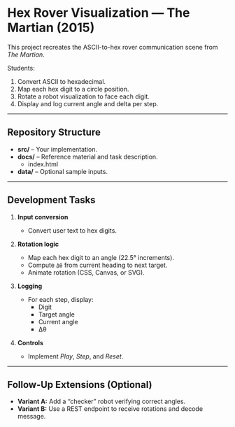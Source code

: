 # Hex Rover Visualization — The Martian (2015)

This project recreates the ASCII-to-hex rover communication scene from *The Martian*.

Students:
1. Convert ASCII to hexadecimal.
2. Map each hex digit to a circle position.
3. Rotate a robot visualization to face each digit.
4. Display and log current angle and delta per step.

---

## Repository Structure

- **src/** – Your implementation.
- **docs/** – Reference material and task description.
  - index.html
- **data/** – Optional sample inputs.

---

## Development Tasks

1. **Input conversion**
   - Convert user text to hex digits.

2. **Rotation logic**
   - Map each hex digit to an angle (22.5° increments).
   - Compute `Δθ` from current heading to next target.
   - Animate rotation (CSS, Canvas, or SVG).

3. **Logging**
   - For each step, display:
     - Digit
     - Target angle
     - Current angle
     - Δθ

4. **Controls**
   - Implement *Play*, *Step*, and *Reset*.

---

## Follow-Up Extensions (Optional)

- **Variant A:** Add a “checker” robot verifying correct angles.
- **Variant B:** Use a REST endpoint to receive rotations and decode message.
